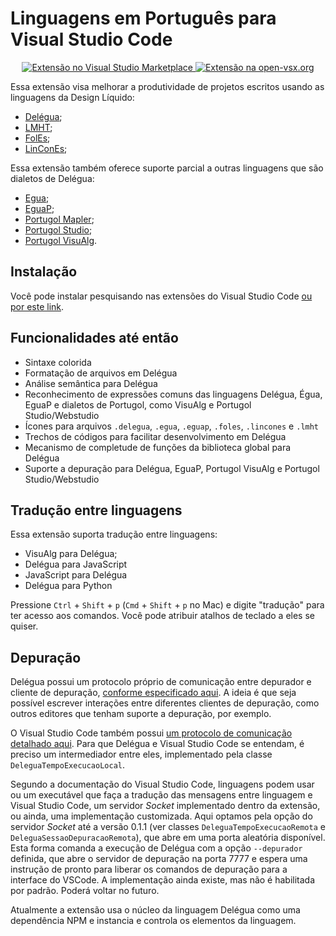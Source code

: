 # Linguagens em Português para Visual Studio Code

<p align="center">
  <a href="https://marketplace.visualstudio.com/items?itemName=designliquido.designliquido-vscode" title="Extensão no Visual Studio Marketplace">
    <img src="https://img.shields.io/visual-studio-marketplace/i/designliquido.designliquido-vscode?label=Visual%20Studio%20Marketplace" alt="Extensão no Visual Studio Marketplace" />
  </a>
  <a href="https://open-vsx.org/extension/designliquido/designliquido-vscode" title="Extensão na open-vsx.org">
    <img src="https://img.shields.io/open-vsx/dt/designliquido/designliquido-vscode?label=open-vsx.org" alt="Extensão na open-vsx.org" />
  </a>
</p>

Essa extensão visa melhorar a produtividade de projetos escritos usando as linguagens da Design Líquido: 

- [Delégua](https://github.com/DesignLiquido/delegua);
- [LMHT](https://github.com/DesignLiquido/LMHT);
- [FolEs](https://github.com/DesignLiquido/FolEs);
- [LinConEs](https://github.com/DesignLiquido/LinConEs);

Essa extensão também oferece suporte parcial a outras linguagens que são dialetos de Delégua:

- [Egua](https://egua.tech);
- [EguaP](https://github.com/DesignLiquido/delegua/wiki/Dialetos#eguap);
- [Portugol Mapler](https://portugol.sourceforge.io/);
- [Portugol Studio](http://lite.acad.univali.br/portugol/);
- [Portugol VisuAlg](https://visualg3.com.br/).

## Instalação

Você pode instalar pesquisando nas extensões do Visual Studio Code [ou por este link](https://marketplace.visualstudio.com/items?itemName=designliquido.designliquido-vscode).

## Funcionalidades até então

- Sintaxe colorida
- Formatação de arquivos em Delégua
- Análise semântica para Delégua
- Reconhecimento de expressões comuns das linguagens Delégua, Égua, EguaP e dialetos de Portugol, como VisuAlg e Portugol Studio/Webstudio
- Ícones para arquivos `.delegua`, `.egua`, `.eguap`, `.foles`, `.lincones` e `.lmht`
- Trechos de códigos para facilitar desenvolvimento em Delégua
- Mecanismo de completude de funções da biblioteca global para Delégua
- Suporte a depuração para Delégua, EguaP, Portugol VisuAlg e Portugol Studio/Webstudio

## Tradução entre linguagens

Essa extensão suporta tradução entre linguagens:

- VisuAlg para Delégua;
- Delégua para JavaScript
- JavaScript para Delégua
- Delégua para Python

Pressione `Ctrl` + `Shift` + `p` (`Cmd` + `Shift` + `p` no Mac) e digite "tradução" para ter acesso aos comandos. Você pode atribuir atalhos de teclado a eles se quiser.

## Depuração

Delégua possui um protocolo próprio de comunicação entre depurador e cliente de depuração, [conforme especificado aqui](https://github.com/DesignLiquido/delegua/wiki/Suporte-%C3%A0-depura%C3%A7%C3%A3o). A ideia é que seja possível escrever interações entre diferentes clientes de depuração, como outros editores que tenham suporte a depuração, por exemplo. 

O Visual Studio Code também possui [um protocolo de comunicação detalhado aqui](https://microsoft.github.io/debug-adapter-protocol/overview). Para que Delégua e Visual Studio Code se entendam, é preciso um intermediador entre eles, implementado pela classe `DeleguaTempoExecucaoLocal`. 

Segundo a documentação do Visual Studio Code, linguagens podem usar ou um executável que faça a tradução das mensagens entre linguagem e Visual Studio Code, um servidor _Socket_ implementado dentro da extensão, ou ainda, uma implementação customizada. Aqui optamos pela opção do servidor _Socket_ até a versão 0.1.1 (ver classes `DeleguaTempoExecucaoRemota` e `DeleguaSessaoDepuracaoRemota`), que abre em uma porta aleatória disponível. Esta forma comanda a execução de Delégua com a opção `--depurador` definida, que abre o servidor de depuração na porta 7777 e espera uma instrução de pronto para liberar os comandos de depuração para a interface do VSCode. A implementação ainda existe, mas não é habilitada por padrão. Poderá voltar no futuro.

Atualmente a extensão usa o núcleo da linguagem Delégua como uma dependência NPM e instancia e controla os elementos da linguagem. 
